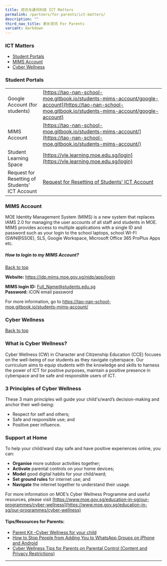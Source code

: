```yaml
---
title: 资讯与通讯科技 ICT Matters
permalink: /partners/for-parents/ict-matters/
description: ""
third_nav_title: 家长资讯 For Parents
variant: markdown
---
```

### ICT Matters <a name="backtotop"></a>
* [Student Portals](#StudentPortals)
* [MIMS Account](#MIMSAccount)
* [Cyber Wellness](#CyberWellness)

### <a name="StudentPortals"></a>Student Portals



|  |  |
| -------- | -------- | 
|Google Account (for students)| [https://tao-nan-school-moe.gitbook.io/students-mims-account/google-account](https://tao-nan-school-moe.gitbook.io/students-mims-account/google-account)| 
|MIMS Account | [https://tao-nan-school-moe.gitbook.io/students-mims-account/](https://tao-nan-school-moe.gitbook.io/students-mims-account/) |
| Student Learning Space    |  [https://vle.learning.moe.edu.sg/login](https://vle.learning.moe.edu.sg/login)    | 
|Request for Resetting of Students' ICT Account | [Request for Resetting of Students' ICT Account](https://go.gov.sg/tnspasswordreset)|

### <a name="MIMSAccount"></a>MIMS Account

MOE Identity Management System (MIMS) is a new system that replaces IAMS 2.0 for managing the user accounts of all staff and students in MOE. MIMS provides access to multiple applications with a single ID and password such as your login to the school laptops, school WI-FI (SWN@SSOE), SLS, Google Workspace, Microsoft Office 365 ProPlus Apps etc.

##### How to login to my MIMS Account?
[Back to top](#backtotop)

**Website:**
https://idp.mims.moe.gov.sg/nidp/app/login

**MIMS login ID:** Full_Name@students.edu.sg <br>
**Password:** iCON email password

For more information, go to https://tao-nan-school-moe.gitbook.io/students-mims-account/

### <a name="CyberWellness"></a>Cyber Wellness
[Back to top](#backtotop)

### What is Cyber Wellness?
Cyber Wellness (CW) in Character and Citizenship Education (CCE) focuses on the well-being of our students as they navigate cyberspace. Our curriculum aims to equip students with the knowledge and skills to harness the power of ICT for positive purposes, maintain a positive presence in cyberspace and be safe and responsible users of ICT.  
  
### 3 Principles of Cyber Wellness
These 3 main principles will guide your child's/ward’s decision-making and anchor their well-being:  
* Respect for self and others;
* Safe and responsible use; and
* Positive peer influence.

### Support at Home
To help your child/ward stay safe and have positive experiences online, you can:  
* **Organise** more outdoor activities together;
* **Activate** parental controls on your home devices;
* **Model** good digital habits for your child/ward;
* **Set ground rules** for internet use; and
* **Navigate** the internet together to understand their usage.

For more information on MOE’s Cyber Wellness Programme and useful resources, please visit [https://www.moe.gov.sg/education-in-sg/our-programmes/cyber-wellness](https://www.moe.gov.sg/education-in-sg/our-programmes/cyber-wellness)

#### Tips/Resources for Parents:
* [Parent Kit –Cyber Wellness for your child](/files/cyber-wellness-for-your-child.pdf)
* [How to Stop People from Adding You to WhatsApp Groups on iPhone and Android](/files/How%20to%20Stop%20People%20From%20Adding%20You%20to%20WhatsApp%20Groups%20on%20iPhone%20and%20Android.pdf)
* [Cyber Wellness Tips for Parents on Parental Control (Content and Privacy Restrictions)](/files/2021%20Cyber%20Wellness%20Tips%20Parental%20Control.pdf)

----------